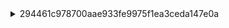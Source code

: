 <details>
<summary>294461c978700aae933fe9975f1ea3ceda147e0a</summary>

| **hayashi Type**         | **Count** |
|-----------------------------|----------|
| **Move Method**             | 6        |
| **Rename Method**           | 2        |
| **Move and Rename Method**  | 1        |  

| repository_name | commit_id | file_similarity_score | change_type | change_type_info | old_filename | new_filename |
|----------------|-----------|----------------------|-------------|------------------|--------------|--------------|
| mbassador | 294461c | 100 | Move Method | 'protected_Collection[Subscription]_getSubscriptionsByMessageType' from 'src/main/java/net/engio/mbassy/bus/AbstractSyncMessageBus' to 'src/main/java/net/engio/mbassy/bus/AbstractPubSubSupport' | src/main/java/net/engio/mbassy/bus/AbstractSyncMessageBus#protected_Collection[Subscription]_getSubscriptionsByMessageType(Class).mjava | src/main/java/net/engio/mbassy/bus/AbstractPubSubSupport#protected_Collection[Subscription]_getSubscriptionsByMessageType(Class).mjava |
| mbassador | 294461c | 100 | Move Method | 'protected_MessagePublication_createMessagePublication' from 'src/main/java/net/engio/mbassy/bus/AbstractSyncMessageBus' to 'src/main/java/net/engio/mbassy/bus/AbstractPubSubSupport' | src/main/java/net/engio/mbassy/bus/AbstractSyncMessageBus#protected_MessagePublication_createMessagePublication(T).mjava | src/main/java/net/engio/mbassy/bus/AbstractPubSubSupport#protected_MessagePublication_createMessagePublication(T).mjava |
| mbassador | 294461c | 100 | Move Method | 'public_boolean_unsubscribe' from 'src/main/java/net/engio/mbassy/bus/AbstractSyncMessageBus' to 'src/main/java/net/engio/mbassy/bus/AbstractPubSubSupport' | src/main/java/net/engio/mbassy/bus/AbstractSyncMessageBus#public_boolean_unsubscribe(Object).mjava | src/main/java/net/engio/mbassy/bus/AbstractPubSubSupport#public_boolean_unsubscribe(Object).mjava |
| mbassador | 294461c | 100 | Move Method | 'public_void_addErrorHandler' from 'src/main/java/net/engio/mbassy/bus/AbstractSyncMessageBus' to 'src/main/java/net/engio/mbassy/bus/AbstractPubSubSupport' | src/main/java/net/engio/mbassy/bus/AbstractSyncMessageBus#public_void_addErrorHandler(IPublicationErrorHandler).mjava | src/main/java/net/engio/mbassy/bus/AbstractPubSubSupport#public_void_addErrorHandler(IPublicationErrorHandler).mjava |
| mbassador | 294461c | 100 | Move Method | 'public_void_handlePublicationError' from 'src/main/java/net/engio/mbassy/bus/AbstractSyncMessageBus' to 'src/main/java/net/engio/mbassy/bus/AbstractPubSubSupport' | src/main/java/net/engio/mbassy/bus/AbstractSyncMessageBus#public_void_handlePublicationError(PublicationError).mjava | src/main/java/net/engio/mbassy/bus/AbstractPubSubSupport#public_void_handlePublicationError(PublicationError).mjava |
| mbassador | 294461c | 100 | Move Method | 'public_void_subscribe' from 'src/main/java/net/engio/mbassy/bus/AbstractSyncMessageBus' to 'src/main/java/net/engio/mbassy/bus/AbstractPubSubSupport' | src/main/java/net/engio/mbassy/bus/AbstractSyncMessageBus#public_void_subscribe(Object).mjava | src/main/java/net/engio/mbassy/bus/AbstractPubSubSupport#public_void_subscribe(Object).mjava |
| mbassador | 294461c | 97 | Move and Rename Method | 'public_AbstractSyncMessageBus' at 'src/main/java/net/engio/mbassy/bus/AbstractSyncMessageBus' to 'public_AbstractPubSubSupport' at 'src/main/java/net/engio/mbassy/bus/AbstractPubSubSupport' | src/main/java/net/engio/mbassy/bus/AbstractSyncMessageBus#public_AbstractSyncMessageBus(ISyncBusConfiguration).mjava | src/main/java/net/engio/mbassy/bus/AbstractPubSubSupport#public_AbstractPubSubSupport(ISyncBusConfiguration).mjava |


# Move Method

- same path, different class name

## tokenized log
```
====== DIFF: a/src/main/java/net/engio/mbassy/bus/AbstractSyncMessageBus#protected_Collection[Subscription]_getSubscriptionsByMessageType(Class).mjava ======
diff --git a/src/main/java/net/engio/mbassy/bus/AbstractSyncMessageBus#protected_Collection[Subscription]_getSubscriptionsByMessageType(Class).mjava b/src/main/java/net/engio/mbassy/bus/AbstractPubSubSupport#protected_Collection[Subscription]_getSubscriptionsByMessageType(Class).mjava
similarity index 100%
rename from src/main/java/net/engio/mbassy/bus/AbstractSyncMessageBus#protected_Collection[Subscription]_getSubscriptionsByMessageType(Class).mjava
rename to src/main/java/net/engio/mbassy/bus/AbstractPubSubSupport#protected_Collection[Subscription]_getSubscriptionsByMessageType(Class).mjava

====== DIFF: a/src/main/java/net/engio/mbassy/bus/AbstractSyncMessageBus#protected_MessagePublication_createMessagePublication(T).mjava ======
diff --git a/src/main/java/net/engio/mbassy/bus/AbstractSyncMessageBus#protected_MessagePublication_createMessagePublication(T).mjava b/src/main/java/net/engio/mbassy/bus/AbstractPubSubSupport#protected_MessagePublication_createMessagePublication(T).mjava
similarity index 100%
rename from src/main/java/net/engio/mbassy/bus/AbstractSyncMessageBus#protected_MessagePublication_createMessagePublication(T).mjava
rename to src/main/java/net/engio/mbassy/bus/AbstractPubSubSupport#protected_MessagePublication_createMessagePublication(T).mjava

====== DIFF: a/src/main/java/net/engio/mbassy/bus/AbstractSyncMessageBus#public_boolean_unsubscribe(Object).mjava ======
diff --git a/src/main/java/net/engio/mbassy/bus/AbstractSyncMessageBus#public_boolean_unsubscribe(Object).mjava b/src/main/java/net/engio/mbassy/bus/AbstractPubSubSupport#public_boolean_unsubscribe(Object).mjava
similarity index 100%
rename from src/main/java/net/engio/mbassy/bus/AbstractSyncMessageBus#public_boolean_unsubscribe(Object).mjava
rename to src/main/java/net/engio/mbassy/bus/AbstractPubSubSupport#public_boolean_unsubscribe(Object).mjava

====== DIFF: a/src/main/java/net/engio/mbassy/bus/AbstractSyncMessageBus#public_void_addErrorHandler(IPublicationErrorHandler).mjava ======
diff --git a/src/main/java/net/engio/mbassy/bus/AbstractSyncMessageBus#public_void_addErrorHandler(IPublicationErrorHandler).mjava b/src/main/java/net/engio/mbassy/bus/AbstractPubSubSupport#public_void_addErrorHandler(IPublicationErrorHandler).mjava
similarity index 100%
rename from src/main/java/net/engio/mbassy/bus/AbstractSyncMessageBus#public_void_addErrorHandler(IPublicationErrorHandler).mjava
rename to src/main/java/net/engio/mbassy/bus/AbstractPubSubSupport#public_void_addErrorHandler(IPublicationErrorHandler).mjava

====== DIFF: a/src/main/java/net/engio/mbassy/bus/AbstractSyncMessageBus#public_void_handlePublicationError(PublicationError).mjava ======
diff --git a/src/main/java/net/engio/mbassy/bus/AbstractSyncMessageBus#public_void_handlePublicationError(PublicationError).mjava b/src/main/java/net/engio/mbassy/bus/AbstractPubSubSupport#public_void_handlePublicationError(PublicationError).mjava
similarity index 100%
rename from src/main/java/net/engio/mbassy/bus/AbstractSyncMessageBus#public_void_handlePublicationError(PublicationError).mjava
rename to src/main/java/net/engio/mbassy/bus/AbstractPubSubSupport#public_void_handlePublicationError(PublicationError).mjava

====== DIFF: a/src/main/java/net/engio/mbassy/bus/AbstractSyncMessageBus#public_void_subscribe(Object).mjava ======
diff --git a/src/main/java/net/engio/mbassy/bus/AbstractSyncMessageBus#public_void_subscribe(Object).mjava b/src/main/java/net/engio/mbassy/bus/AbstractPubSubSupport#public_void_subscribe(Object).mjava
similarity index 100%
rename from src/main/java/net/engio/mbassy/bus/AbstractSyncMessageBus#public_void_subscribe(Object).mjava
rename to src/main/java/net/engio/mbassy/bus/AbstractPubSubSupport#public_void_subscribe(Object).mjava
```
# Move and Rename Method

- same path, different class name, different method name

```
====== DIFF: a/src/main/java/net/engio/mbassy/bus/AbstractSyncMessageBus#public_AbstractSyncMessageBus(ISyncBusConfiguration).mjava ======
diff --git a/src/main/java/net/engio/mbassy/bus/AbstractSyncMessageBus#public_AbstractSyncMessageBus(ISyncBusConfiguration).mjava b/src/main/java/net/engio/mbassy/bus/AbstractPubSubSupport#public_AbstractPubSubSupport(ISyncBusConfiguration).mjava
similarity index 97%
rename from src/main/java/net/engio/mbassy/bus/AbstractSyncMessageBus#public_AbstractSyncMessageBus(ISyncBusConfiguration).mjava
rename to src/main/java/net/engio/mbassy/bus/AbstractPubSubSupport#public_AbstractPubSubSupport(ISyncBusConfiguration).mjava
index 6ab376d..ec96777 100644
--- a/src/main/java/net/engio/mbassy/bus/AbstractSyncMessageBus#public_AbstractSyncMessageBus(ISyncBusConfiguration).mjava
+++ b/src/main/java/net/engio/mbassy/bus/AbstractPubSubSupport#public_AbstractPubSubSupport(ISyncBusConfiguration).mjava
@@ -1,5 +1,5 @@
 public	PUBLIC
-AbstractSyncMessageBus	DECLAREDMETHODNAME
+AbstractPubSubSupport	DECLAREDMETHODNAME
 (	LEFTMETHODPAREN
 ISyncBusConfiguration	TYPENAME
 configuration	VARIABLENAME
```

# original log

```
====== DIFF: a/src/main/java/net/engio/mbassy/bus/AbstractSyncMessageBus.java ======
diff --git a/src/main/java/net/engio/mbassy/bus/AbstractSyncMessageBus.java b/src/main/java/net/engio/mbassy/bus/AbstractPubSubSupport.java
similarity index 91%
rename from src/main/java/net/engio/mbassy/bus/AbstractSyncMessageBus.java
rename to src/main/java/net/engio/mbassy/bus/AbstractPubSubSupport.java
index 164affc..e74be6f 100644
--- a/src/main/java/net/engio/mbassy/bus/AbstractSyncMessageBus.java
+++ b/src/main/java/net/engio/mbassy/bus/AbstractPubSubSupport.java
@@ -3,7 +3,6 @@ package net.engio.mbassy.bus;
 import net.engio.mbassy.IPublicationErrorHandler;
 import net.engio.mbassy.PublicationError;
 import net.engio.mbassy.bus.config.ISyncBusConfiguration;
-import net.engio.mbassy.bus.publication.IPublicationCommand;
 import net.engio.mbassy.common.DeadMessage;
 import net.engio.mbassy.subscription.Subscription;
 import net.engio.mbassy.subscription.SubscriptionManager;
@@ -17,9 +16,8 @@ import java.util.List;
  * The base class for all message bus implementations.
  *
  * @param <T>
- * @param <P>
  */
-public abstract class AbstractSyncMessageBus<T, P extends IPublicationCommand> implements ISyncMessageBus<T, P>{
+public abstract class AbstractPubSubSupport<T> implements PubSubSupport<T>{
 
 
     // this handler will receive all errors that occur during message dispatch or message handling
@@ -32,7 +30,7 @@ public abstract class AbstractSyncMessageBus<T, P extends IPublicationCommand> i
     private final BusRuntime runtime;
 
 
-    public AbstractSyncMessageBus(ISyncBusConfiguration configuration) {
+    public AbstractPubSubSupport(ISyncBusConfiguration configuration) {
         this.runtime = new BusRuntime(this);
         this.runtime.add("error.handlers", getRegisteredErrorHandlers());
         this.subscriptionManager = configuration.getSubscriptionManagerProvider()
@@ -45,7 +43,7 @@ public abstract class AbstractSyncMessageBus<T, P extends IPublicationCommand> i
         return publicationFactory;
     }
 
-    @Override
+
     public Collection<IPublicationErrorHandler> getRegisteredErrorHandlers() {
         return Collections.unmodifiableCollection(errorHandlers);
     }
```

- Associated Modifications


```
====== DIFF: a/src/main/java/net/engio/mbassy/bus/SyncMessageBus.java ======
diff --git a/src/main/java/net/engio/mbassy/bus/SyncMessageBus.java b/src/main/java/net/engio/mbassy/bus/SyncMessageBus.java
index 72c45f4..9dfb911 100644
--- a/src/main/java/net/engio/mbassy/bus/SyncMessageBus.java
+++ b/src/main/java/net/engio/mbassy/bus/SyncMessageBus.java
@@ -5,25 +5,18 @@ import net.engio.mbassy.bus.config.ISyncBusConfiguration;
 import net.engio.mbassy.bus.publication.IPublicationCommand;
 
 /**
- * Created with IntelliJ IDEA.
- * User: benjamin
- * Date: 4/3/13
- * Time: 9:02 AM
- * To change this template use File | Settings | File Templates.
+ * A message bus implementation that offers only synchronous message publication. Using this bus
+ * will not create any new threads.
+ *
  */
-public class SyncMessageBus<T> extends AbstractSyncMessageBus<T, SyncMessageBus.SyncPostCommand>{
+public class SyncMessageBus<T> extends AbstractPubSubSupport<T> implements ISyncMessageBus<T, SyncMessageBus.SyncPostCommand>{
 
 
     public SyncMessageBus(ISyncBusConfiguration configuration) {
         super(configuration);
     }
 
-    /**
-     * Synchronously publish a message to all registered listeners (this includes listeners defined for super types)
-     * The call blocks until every messageHandler has processed the message.
-     *
-     * @param message
-     */
+    @Override
     public void publish(T message) {
         try {
             MessagePublication publication = createMessagePublication(message);
@@ -34,7 +27,6 @@ public class SyncMessageBus<T> extends AbstractSyncMessageBus<T, SyncMessageBus.
                     .setCause(e)
                     .setPublishedObject(message));
         }
-
     }
 
     @Override
@@ -44,7 +36,6 @@ public class SyncMessageBus<T> extends AbstractSyncMessageBus<T, SyncMessageBus.
 
     public class SyncPostCommand implements IPublicationCommand {
 
-
         private T message;
 
         public SyncPostCommand(T message) {
```

---
| repository_name | commit_id | file_similarity_score | change_type | change_type_info | old_filename | new_filename |
|----------------|-----------|----------------------|-------------|------------------|--------------|--------------|
| mbassador | 294461c | 55 | Rename Method | 'protected_MessagePublication_addAsynchronousDeliveryRequest' to 'protected_MessagePublication_addAsynchronousPublication' at 'src/main/java/net/engio/mbassy/bus/AbstractSyncAsyncMessageBus' | src/main/java/net/engio/mbassy/bus/AbstractSyncAsyncMessageBus#protected_MessagePublication_addAsynchronousDeliveryRequest(MessagePublication).mjava | src/main/java/net/engio/mbassy/bus/AbstractSyncAsyncMessageBus#protected_MessagePublication_addAsynchronousPublication(MessagePublication).mjava |
| mbassador | 294461c | 60 | Rename Method | 'protected_MessagePublication_addAsynchronousDeliveryRequest' to 'protected_MessagePublication_addAsynchronousPublication' at 'src/main/java/net/engio/mbassy/bus/AbstractSyncAsyncMessageBus' | src/main/java/net/engio/mbassy/bus/AbstractSyncAsyncMessageBus#protected_MessagePublication_addAsynchronousDeliveryRequest(MessagePublication,long,TimeUnit).mjava | src/main/java/net/engio/mbassy/bus/AbstractSyncAsyncMessageBus#protected_MessagePublication_addAsynchronousPublication(MessagePublication,long,TimeUnit).mjava |

# Rename Method
- same path, same class name, different method name

## tokenized log
- R55

```
====== DIFF: a/src/main/java/net/engio/mbassy/bus/AbstractSyncAsyncMessageBus#protected_MessagePublication_addAsynchronousDeliveryRequest(MessagePublication).mjava ======
diff --git a/src/main/java/net/engio/mbassy/bus/AbstractSyncAsyncMessageBus#protected_MessagePublication_addAsynchronousDeliveryRequest(MessagePublication).mjava b/src/main/java/net/engio/mbassy/bus/AbstractSyncAsyncMessageBus#protected_MessagePublication_addAsynchronousPublication(MessagePublication).mjava
similarity index 55%
rename from src/main/java/net/engio/mbassy/bus/AbstractSyncAsyncMessageBus#protected_MessagePublication_addAsynchronousDeliveryRequest(MessagePublication).mjava
rename to src/main/java/net/engio/mbassy/bus/AbstractSyncAsyncMessageBus#protected_MessagePublication_addAsynchronousPublication(MessagePublication).mjava
index a989e7a..7202100 100644
--- a/src/main/java/net/engio/mbassy/bus/AbstractSyncAsyncMessageBus#protected_MessagePublication_addAsynchronousDeliveryRequest(MessagePublication).mjava
+++ b/src/main/java/net/engio/mbassy/bus/AbstractSyncAsyncMessageBus#protected_MessagePublication_addAsynchronousPublication(MessagePublication).mjava
@@ -1,9 +1,9 @@
 protected	PROTECTED
 MessagePublication	TYPENAME
-addAsynchronousDeliveryRequest	DECLAREDMETHODNAME
+addAsynchronousPublication	DECLAREDMETHODNAME
 (	LEFTMETHODPAREN
 MessagePublication	TYPENAME
-request	VARIABLENAME
+publication	VARIABLENAME
 )	RIGHTMETHODPAREN
 {	LEFTMETHODBRACKET
 try	TRY
@@ -12,11 +12,11 @@ pendingMessages	VARIABLENAME
 .	DOT
 put	INVOKEDMETHODNAME
 (	LEFTMETHODINVOCATIONPAREN
-request	VARIABLENAME
+publication	VARIABLENAME
 )	RIGHTMETHODINVOCATIONPAREN
 ;	EXPRESSIONSTATEMENTSEMICOLON
 return	RETURN
-request	VARIABLENAME
+publication	VARIABLENAME
 .	DOT
 markScheduled	INVOKEDMETHODNAME
 (	LEFTMETHODINVOCATIONPAREN
@@ -29,8 +29,21 @@ InterruptedException	TYPENAME
 e	VARIABLENAME
 )	RIGHTCATCHCLAUSEPAREN
 {	LEFTCATCHCLAUSEBRACKET
+handlePublicationError	INVOKEDMETHODNAME
+(	LEFTMETHODINVOCATIONPAREN
+new	NEW
+PublicationError	TYPENAME
+(	LEFTCLASSINSTANCECREATIONPAREN
+e	VARIABLENAME
+,	CLASSINSTANCECREATIONCOMMA
+"Error while adding an asynchronous message publication"	STRINGLITERAL
+,	CLASSINSTANCECREATIONCOMMA
+publication	VARIABLENAME
+)	RIGHTCLASSINSTANCECREATIONPAREN
+)	RIGHTMETHODINVOCATIONPAREN
+;	EXPRESSIONSTATEMENTSEMICOLON
 return	RETURN
-request	VARIABLENAME
+publication	VARIABLENAME
 ;	RETURNSTATEMENTSEMICOLON
 }	RIGHTCATCHCLAUSEBRACKET
 }	RIGHTMETHODBRACKET
```

- R60

```
====== DIFF: a/src/main/java/net/engio/mbassy/bus/AbstractSyncAsyncMessageBus#protected_MessagePublication_addAsynchronousDeliveryRequest(MessagePublication,long,TimeUnit).mjava ======
diff --git a/src/main/java/net/engio/mbassy/bus/AbstractSyncAsyncMessageBus#protected_MessagePublication_addAsynchronousDeliveryRequest(MessagePublication,long,TimeUnit).mjava b/src/main/java/net/engio/mbassy/bus/AbstractSyncAsyncMessageBus#protected_MessagePublication_addAsynchronousPublication(MessagePublication,long,TimeUnit).mjava
similarity index 60%
rename from src/main/java/net/engio/mbassy/bus/AbstractSyncAsyncMessageBus#protected_MessagePublication_addAsynchronousDeliveryRequest(MessagePublication,long,TimeUnit).mjava
rename to src/main/java/net/engio/mbassy/bus/AbstractSyncAsyncMessageBus#protected_MessagePublication_addAsynchronousPublication(MessagePublication,long,TimeUnit).mjava
index 8fa9250..57ad85f 100644
--- a/src/main/java/net/engio/mbassy/bus/AbstractSyncAsyncMessageBus#protected_MessagePublication_addAsynchronousDeliveryRequest(MessagePublication,long,TimeUnit).mjava
+++ b/src/main/java/net/engio/mbassy/bus/AbstractSyncAsyncMessageBus#protected_MessagePublication_addAsynchronousPublication(MessagePublication,long,TimeUnit).mjava
@@ -1,9 +1,9 @@
 protected	PROTECTED
 MessagePublication	TYPENAME
-addAsynchronousDeliveryRequest	DECLAREDMETHODNAME
+addAsynchronousPublication	DECLAREDMETHODNAME
 (	LEFTMETHODPAREN
 MessagePublication	TYPENAME
-request	VARIABLENAME
+publication	VARIABLENAME
 ,	METHODDECLARAIONPARAMETERCOMMA
 long	LONG
 timeout	VARIABLENAME
@@ -19,20 +19,20 @@ pendingMessages	VARIABLENAME
 .	DOT
 offer	INVOKEDMETHODNAME
 (	LEFTMETHODINVOCATIONPAREN
-request	VARIABLENAME
+publication	VARIABLENAME
 ,	METHODINVOCATIONCOMMA
 timeout	VARIABLENAME
 ,	METHODINVOCATIONCOMMA
 unit	VARIABLENAME
 )	RIGHTMETHODINVOCATIONPAREN
 ?	QUESTION
-request	VARIABLENAME
+publication	VARIABLENAME
 .	DOT
 markScheduled	INVOKEDMETHODNAME
 (	LEFTMETHODINVOCATIONPAREN
 )	RIGHTMETHODINVOCATIONPAREN
 :	COLON
-request	VARIABLENAME
+publication	VARIABLENAME
 ;	RETURNSTATEMENTSEMICOLON
 }	RIGHTTRYBRACKET
 catch	CATCH
@@ -41,8 +41,21 @@ InterruptedException	TYPENAME
 e	VARIABLENAME
 )	RIGHTCATCHCLAUSEPAREN
 {	LEFTCATCHCLAUSEBRACKET
+handlePublicationError	INVOKEDMETHODNAME
+(	LEFTMETHODINVOCATIONPAREN
+new	NEW
+PublicationError	TYPENAME
+(	LEFTCLASSINSTANCECREATIONPAREN
+e	VARIABLENAME
+,	CLASSINSTANCECREATIONCOMMA
+"Error while adding an asynchronous message publication"	STRINGLITERAL
+,	CLASSINSTANCECREATIONCOMMA
+publication	VARIABLENAME
+)	RIGHTCLASSINSTANCECREATIONPAREN
+)	RIGHTMETHODINVOCATIONPAREN
+;	EXPRESSIONSTATEMENTSEMICOLON
 return	RETURN
-request	VARIABLENAME
+publication	VARIABLENAME
 ;	RETURNSTATEMENTSEMICOLON
 }	RIGHTCATCHCLAUSEBRACKET
 }	RIGHTMETHODBRACKET
```
## original log

```
====== DIFF: a/src/main/java/net/engio/mbassy/bus/AbstractSyncAsyncMessageBus.java ======
diff --git a/src/main/java/net/engio/mbassy/bus/AbstractSyncAsyncMessageBus.java b/src/main/java/net/engio/mbassy/bus/AbstractSyncAsyncMessageBus.java
index d4187d1..d6b7e27 100644
--- a/src/main/java/net/engio/mbassy/bus/AbstractSyncAsyncMessageBus.java
+++ b/src/main/java/net/engio/mbassy/bus/AbstractSyncAsyncMessageBus.java
@@ -17,7 +17,8 @@ import java.util.concurrent.TimeUnit;
  * @param <T>
  * @param <P>
  */
-public abstract class AbstractSyncAsyncMessageBus<T, P extends ISyncAsyncPublicationCommand> extends AbstractSyncMessageBus<T, P> implements IMessageBus<T, P> {
+public abstract class AbstractSyncAsyncMessageBus<T, P extends ISyncAsyncPublicationCommand>
+        extends AbstractPubSubSupport<T> implements IMessageBus<T, P> {
 
     // executor for asynchronous message handlers
     private final ExecutorService executor;
@@ -47,13 +48,15 @@ public abstract class AbstractSyncAsyncMessageBus<T, P extends ISyncAsyncPublica
             Thread dispatcher = configuration.getThreadFactoryForAsynchronousMessageDispatch().newThread(new Runnable() {
                 public void run() {
                     while (true) {
+                        MessagePublication publication = null;
                         try {
-                            pendingMessages.take().execute();
+                            publication = pendingMessages.take();
+                            publication.execute();
                         } catch (InterruptedException e) {
                             Thread.currentThread().interrupt();
                             return;
                         } catch(Throwable t){
-                            handlePublicationError(new PublicationError(t, "Error in asynchronous dispatch", null, null, null));
+                            handlePublicationError(new PublicationError(t, "Error in asynchronous dispatch",publication));
                         }
                     }
                 }
@@ -64,26 +67,26 @@ public abstract class AbstractSyncAsyncMessageBus<T, P extends ISyncAsyncPublica
     }
 
 
-    // this method enqueues a message delivery request
-    protected MessagePublication addAsynchronousDeliveryRequest(MessagePublication request) {
+    // this method queues a message delivery request
+    protected MessagePublication addAsynchronousPublication(MessagePublication publication) {
         try {
-            pendingMessages.put(request);
-            return request.markScheduled();
+            pendingMessages.put(publication);
+            return publication.markScheduled();
         } catch (InterruptedException e) {
-            // TODO: publication error
-            return request;
+            handlePublicationError(new PublicationError(e, "Error while adding an asynchronous message publication", publication));
+            return publication;
         }
     }
 
     // this method queues a message delivery request
-    protected MessagePublication addAsynchronousDeliveryRequest(MessagePublication request, long timeout, TimeUnit unit) {
+    protected MessagePublication addAsynchronousPublication(MessagePublication publication, long timeout, TimeUnit unit) {
         try {
-            return pendingMessages.offer(request, timeout, unit)
-                    ? request.markScheduled()
-                    : request;
+            return pendingMessages.offer(publication, timeout, unit)
+                    ? publication.markScheduled()
+                    : publication;
         } catch (InterruptedException e) {
-            // TODO: publication error
-            return request;
+            handlePublicationError(new PublicationError(e, "Error while adding an asynchronous message publication", publication));
+            return publication;
         }
     }
```

- Associated Modifications

**tokenized log**

```
====== DIFF: a/src/main/java/net/engio/mbassy/bus/MBassador#public_MessagePublication_publishAsync(T,long,TimeUnit).mjava ======
diff --git a/src/main/java/net/engio/mbassy/bus/MBassador#public_MessagePublication_publishAsync(T,long,TimeUnit).mjava b/src/main/java/net/engio/mbassy/bus/MBassador#public_MessagePublication_publishAsync(T,long,TimeUnit).mjava
index 2e0bd9f..919006f 100644
--- a/src/main/java/net/engio/mbassy/bus/MBassador#public_MessagePublication_publishAsync(T,long,TimeUnit).mjava
+++ b/src/main/java/net/engio/mbassy/bus/MBassador#public_MessagePublication_publishAsync(T,long,TimeUnit).mjava
@@ -14,7 +14,7 @@ unit	VARIABLENAME
 )	RIGHTMETHODPAREN
 {	LEFTMETHODBRACKET
 return	RETURN
-addAsynchronousDeliveryRequest	INVOKEDMETHODNAME
+addAsynchronousPublication	INVOKEDMETHODNAME
 (	LEFTMETHODINVOCATIONPAREN
 createMessagePublication	INVOKEDMETHODNAME
 (	LEFTMETHODINVOCATIONPAREN
```

```
====== DIFF: a/src/main/java/net/engio/mbassy/bus/MBassador#public_MessagePublication_publishAsync(T).mjava ======
diff --git a/src/main/java/net/engio/mbassy/bus/MBassador#public_MessagePublication_publishAsync(T).mjava b/src/main/java/net/engio/mbassy/bus/MBassador#public_MessagePublication_publishAsync(T).mjava
index cb66d7a..dd2777f 100644
--- a/src/main/java/net/engio/mbassy/bus/MBassador#public_MessagePublication_publishAsync(T).mjava
+++ b/src/main/java/net/engio/mbassy/bus/MBassador#public_MessagePublication_publishAsync(T).mjava
@@ -8,7 +8,7 @@ message	VARIABLENAME
 )	RIGHTMETHODPAREN
 {	LEFTMETHODBRACKET
 return	RETURN
-addAsynchronousDeliveryRequest	INVOKEDMETHODNAME
+addAsynchronousPublication	INVOKEDMETHODNAME
 (	LEFTMETHODINVOCATIONPAREN
 createMessagePublication	INVOKEDMETHODNAME
 (	LEFTMETHODINVOCATIONPAREN
```


**original log**
```
====== DIFF: a/src/main/java/net/engio/mbassy/bus/MBassador.java ======
diff --git a/src/main/java/net/engio/mbassy/bus/MBassador.java b/src/main/java/net/engio/mbassy/bus/MBassador.java
index e99f937..ee4206f 100644
--- a/src/main/java/net/engio/mbassy/bus/MBassador.java
+++ b/src/main/java/net/engio/mbassy/bus/MBassador.java
@@ -16,12 +16,12 @@ public class MBassador<T> extends AbstractSyncAsyncMessageBus<T, SyncAsyncPostCo
 
     @Override
     public MessagePublication publishAsync(T message) {
-        return addAsynchronousDeliveryRequest(createMessagePublication(message));
+        return addAsynchronousPublication(createMessagePublication(message));
     }
 
     @Override
     public MessagePublication publishAsync(T message, long timeout, TimeUnit unit) {
-        return addAsynchronousDeliveryRequest(createMessagePublication(message), timeout, unit);
+        return addAsynchronousPublication(createMessagePublication(message), timeout, unit);
     }
```


</details>
